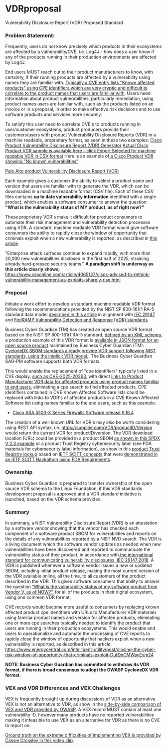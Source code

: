 # VDRproposal
Vulnerability Disclosure Report (VDR) Proposed Standard

### Problem Statement:
Frequently, users do not know precisely which products in their ecosystems are affected by a vulnerability/CVE. i.e. Log4J - how does a user know if any of the products running in their production environments are affected by Log4J. 

End users MUST reach out to their product manufacturers to know, with certainty, if their running products are affected by a vulnerability using names they are familiar with. [Typically a CVE entry lists "Known affected products" using CPE identifiers which are very cryptic and difficult to correlate to the product names that users are familiar with](https://nvd.nist.gov/vuln/detail/CVE-2025-20363). Users need information about product vulnerabilities, particularly remediation, using product names users are familiar with, such as the products listed on an invoice or in a proposal, in order to make effective risk decisions and to use software products and services more securely.

To satisfy this user need to correlate CVE's to products running in user/customer ecosystems, product producers provide their customers/users with product Vulnerability Disclosure Reports (VDR) in a machine readable, proprietary format, as seen in these two examples:
[Cisco Product Vulnerability Disclosure Report (VDR) Generator](https://sec.cloudapps.cisco.com/security/center/softwarechecker.x)
[Actual Cisco Product VDR sample is available here - click Export Selected for machine readable VDR in CSV format](https://sec.cloudapps.cisco.com/security/center/softwarechecker.x?productSelected=ASA&selectedMethod=A&captchaPage=true&platformCode=277437&versionNamesSelected=9.16.4&allAdvisoriesSelectedByTree=N&advisoryType=0&iosBundleId=cisco-sa-20250924-bundle&isFewCheckBoxChecked1=false&isNoneCheckBoxsChecked1=true#~onStep3)
Here is an example of[ a Cisco Product VDR showing "No known vulnerabilities"](https://sec.cloudapps.cisco.com/security/center/softwarechecker.x?productSelected=ASA&selectedMethod=A&captchaPage=true&platformCode=277437&versionNamesSelected=9.16.4.85&allAdvisoriesSelectedByTree=N&advisoryType=0&iosBundleId=cisco-sa-20250924-bundle&isFewCheckBoxChecked1=false&isNoneCheckBoxsChecked1=true#~onStep3)

[Palo Alto product Vulnerability Disclosure Report (VDR)](https://security.paloaltonetworks.com/)

Each example gives a customer the ability to select a product name and version that users are familiar with to generate the VDR, which can be downloaded in a machine readable format (CSV file). Each of these CSV files contains **up to date vulnerability information** identified with a single product, which enables a software consumer to answer the question: **"What is the vulnerability status of MY product, as of right now?"**

These proprietary VDR's make it difficult for product consumers to automate their risk management and vulnerability detection processes using VDR. A standard, machine readable VDR format would give software consumers the ability to rapidly close the window of opportunity that criminals exploit when a new vulnerability is reported, as described in [this article ](https://www.energycentral.com/intelligent-utility/post/closing-the-cyber-risk-window-of-opportunity-that-criminals-exploit-DufDnCMWayEym24)

"Enterprise attack surfaces continue to expand rapidly, with more than 20,000 new vulnerabilities disclosed in the first half of 2025, straining already hard-pressed security teams." **A paradigm shift is underway as this article clearly shows;** https://www.csoonline.com/article/4065137/cisos-advised-to-rethink-vulnerability-management-as-exploits-sharply-rise.html


### Proposal

Initiate a work effort to develop a standard machine readable VDR format following the recommendations provided by the NIST SP 800-161r1 RA-5 standard data model [described in this article](https://www.energycentral.com/intelligent-utility/post/what-is-a-nist-sbom-vulnerability-disclosure-report-vdr-C1A40dhnYZxARMa) in alignment with [IEC 29147](https://www.iso.org/obp/ui/#iso:std:iso-iec:29147:ed-2:v1:en) and [FedRAMP Vulnerability Detection and Response (VDR) standards](https://github.com/FedRAMP/docs/blob/main/markdown/FRMR.VDR.vulnerability-detection-and-response.md)

Business Cyber Guardian (TM) has created an open source VDR format based on the NIST SP 800-161r1 RA-5 standard, [defined by an XML schema](https://raw.githubusercontent.com/rjb4standards/REA-Products/refs/heads/master/SAGVulnDisclosure_V214.xsd), a production example of this VDR format is [available in JSON format for an open source product](https://raw.githubusercontent.com/rjb4standards/CISASAGReader/refs/heads/main/CISASAGReader-V1_0_4-VDR.json) maintained by Business Cyber Guardian (TM). [CycloneDX SBOM standards already provide VDR support following NIST standards, using the implicit VDR model.](https://cyclonedx.org/capabilities/vdr/). The Business Cyber Guardian SAG-PM software supports both VDR formats.

This would enable the replacement of "cpe identifiers" typically listed in a CVE display, [such as CVE-2025-20363](https://nvd.nist.gov/vuln/detail/CVE-2025-20363), with direct [links to Product Manufacturer VDR data for affected products using product names familiar to end users](https://sec.cloudapps.cisco.com/security/center/softwarechecker.x?productSelected=ASA&selectedMethod=A&captchaPage=true&platformCode=277437&versionNamesSelected=9.16.4&allAdvisoriesSelectedByTree=N&advisoryType=0&iosBundleId=cisco-sa-20250924-bundle&isFewCheckBoxChecked1=false&isNoneCheckBoxsChecked1=true#~onStep3), eliminating a cpe search to find affected products. CPE identifiers contained in CVE Known Affected Software lists could be replaced with links to VDR's of affected products in a CVE Known Affected Software list using names familiar to the end users, such as this example:

- [Cisco ASA 5500-X Series Firewalls Software release 9.16.4](https://sec.cloudapps.cisco.com/security/center/softwarechecker.x?productSelected=ASA&selectedMethod=A&captchaPage=true&platformCode=277437&versionNamesSelected=9.16.4&allAdvisoriesSelectedByTree=N&advisoryType=0&iosBundleId=cisco-sa-20250924-bundle&isFewCheckBoxChecked1=false&isNoneCheckBoxsChecked1=true#~onStep3)

The creation of a well known URL for VDR's may also be worth considering using REST API syntax, i.e. https://supplier.com/VDR/productID/Version would return the current VDR for productID/version. The VDR download location (URL) could be provided in a product SBOM [as shown in this SPDX V 2.3 example](https://spdx.github.io/spdx-spec/v2.3/how-to-use/#k19-linking-to-an-sbom-vulnerability-report-for-a-software-product-per-nist-executive-order-14028) or a product Trust Registry cybersecurity label (see FDA materials for cybersecurity label information), as show in this [product Trust Registry lookup](https://softwareassuranceguardian.com/labellink/getTrustedProductLabel?ProductID=BDFD6504A6D994F1ACDBF28E863D20C7B5CB69A72113403B5DE0784A537B27C6&html=1) based on I[ETF SCITT concepts](https://www.energycentral.com/intelligent-utility/post/an-international-trust-registry-demonstration-is-a-success-ENajTxqSuVCnTrg) that were [demonstrated in an IETF SCITT Hackathon using FDA Requirements](https://wiki.ietf.org/meeting/117/hackathon#ProjectsIncludedinHackathon).

### Ownership
Business Cyber Guardian is prepared to transfer ownership of the open source VDR schema to the Linux Foundation, if this VDR standards development proposal is approved and a VDR standard initiative is launched, based on the VDR schema provided.

### Summary
In summary, a NIST Vulnerability Disclosure Report (VDR) is an attestation by a software vendor showing that the vendor has checked each component of a software product SBOM for vulnerabilities and reports on the details of any vulnerabilities reported by a NIST NVD search. The VDR is a living document which the software vendor updates as needed when new vulnerabilities have been discovered and reported to communicate the vulnerability status of their product, in accordance with[ the international standard for communicating vulnerability disclosures, IEC 29147:2018](https://www.iso.org/obp/ui/#iso:std:iso-iec:29147:ed-2:v1:en). A VDR is published whenever a software vendor issues a new or updated SBOM, including initial product release, making the  most current version of the  VDR available online, all the time, to all customers of the product described in the VDR. This gives software consumers that ability to answer the question [“What is the vulnerability status of my software product from Vendor V, as of NOW?”.](https://energycentral.com/c/pip/sbom-vulnerability-attestations-%E2%80%93-carfax-sbom%E2%80%99s) for all of the products in their digital ecosystem, using one common VDR format. 

CVE records would become more useful to consumers by replacing known affected product cpe identifiers with URLs to Manufacturer VDR materials using familiar product names and version for affected products, eliminating one or more cpe searches typically needed to identify the product that users are running in their production ecosystems. This would enable end users to operationalize and automate the processing of CVE reports to rapidly close the window of opportunity that hackers exploit when a new vulnerability is reported, as described in this article; https://www.energycentral.com/intelligent-utility/post/closing-the-cyber-risk-window-of-opportunity-that-criminals-exploit-DufDnCMWayEym24 

**NOTE: Business Cyber Guardian has committed to withdraw its VDR format, if there is broad consensus to adopt the OWASP CycloneDX VDR format.**

### VEX and VDR Differences and VEX Challenges

VEX is frequently brought up during discussions of VDR as an alternative. VEX is not an alternative to VDR, as show in the [side-by-side comparison of VEX and VDR provided by OWASP](https://owasp.org/blog/2023/02/07/vdr-vex-comparison).  A VEX record MUST contain at least one vulnerability ID, however many products have no reported vulnerabilities making it infeasible to use VEX as an alternative for VDR as there is no CVE to report on.

[Ground truth on the extreme difficulties of implementing VEX is provided by Cassie Crossley in this video clip](https://www.youtube.com/watch?v=j9MB7oaq8aI&t=3634s).



